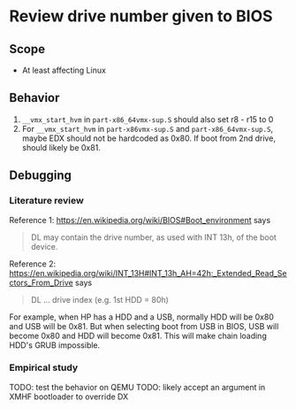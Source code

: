 # Review drive number given to BIOS

## Scope
* At least affecting Linux

## Behavior
1. `__vmx_start_hvm` in `part-x86_64vmx-sup.S` should also set r8 - r15 to 0
2. For `__vmx_start_hvm` in `part-x86vmx-sup.S` and `part-x86_64vmx-sup.S`,
   maybe EDX should not be hardcoded as 0x80. If boot from 2nd drive, should
   likely be 0x81.

## Debugging

### Literature review

Reference 1:
<https://en.wikipedia.org/wiki/BIOS#Boot_environment> says
> DL may contain the drive number, as used with INT 13h, of the boot device.

Reference 2:
<https://en.wikipedia.org/wiki/INT_13H#INT_13h_AH=42h:_Extended_Read_Sectors_From_Drive>
says
> DL ... drive index (e.g. 1st HDD = 80h) 

For example, when HP has a HDD and a USB, normally HDD will be 0x80 and USB
will be 0x81. But when selecting boot from USB in BIOS, USB will become 0x80
and HDD will become 0x81. This will make chain loading HDD's GRUB impossible.

### Empirical study

TODO: test the behavior on QEMU
TODO: likely accept an argument in XMHF bootloader to override DX

